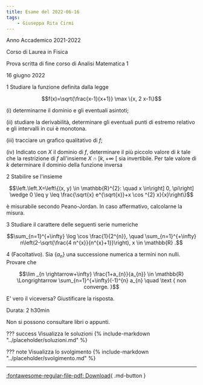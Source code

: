 ```yaml
---
title: Esame del 2022-06-16
tags:
    - Giuseppa Rita Cirmi
---
```


Anno Accademico 2021-2022

Corso di Laurea in Fisica

Prova scritta di fine corso di Analisi Matematica 1

16 giugno 2022

1 Studiare la funzione definita dalla legge

$$f(x)=\sqrt{\frac{x-1}{x+1}} \max \{x, 2 x-1\}$$

\(i) determinarne il dominio e gli eventuali asintoti;

\(ii) studiare la derivabilità, determinare gli eventuali punti di
estremo relativo e gli intervalli in cui è monotona.

\(iii) tracciare un grafico qualitativo di $f$;

\(iv) Indicato con $X$ il dominio di $f$, determinare il più piccolo
valore di $k$ tale che la restrizione di $f$ all'insieme
$X \cap[k,+\infty$ \[ sia invertibile. Per tale valore di $k$
determinare il dominio della funzione inversa

2 Stabilire se l'insieme

$$\left.\left.X=\left\{(x, y) \in \mathbb{R}^{2}: \quad x \in\right] 0, \pi\right] \wedge 0 \leq y \leq \frac{\sqrt{x} e^{\sqrt{x}}+x \cos ^{2} x}{x}\right\}$$

è misurabile secondo Peano-Jordan. In caso affermativo, calcolarne la
misura.

3 Studiare il carattere delle seguenti serie numeriche

$$\sum_{n=1}^{+\infty} \log \cos \frac{1}{2^{n}}, \quad \sum_{n=1}^{+\infty} n\left(2-\sqrt{\frac{4 n^{x}}{n^{x}+1}}\right), x \in \mathbb{R} .$$

4 (Facoltativo). Sia $\left\{a_{n}\right\}$ una successione numerica a
termini non nulli. Provare che

$$\lim _{n \rightarrow+\infty} \frac{1+a_{n}}{a_{n}} \in \mathbb{R} \Longrightarrow \sum_{n=1}^{+\infty}(-1)^{n} a_{n} \quad \text { non converge. }$$

E' vero il viceversa? Giustificare la risposta.

Durata: $2 \mathrm{~h} 30 \min$

Non si possono consultare libri o appunti.

??? success Visualizza le soluzioni
    {% include-markdown "../placeholder/soluzioni.md" %}

??? note Visualizza lo svolgimento
    {% include-markdown "../placeholder/svolgimento.md" %}

---

[:fontawesome-regular-file-pdf: Download](pdf/2022-06-16.pdf){ .md-button }
